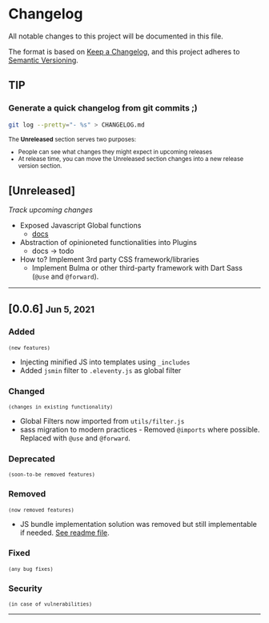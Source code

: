 # Changelog
All notable changes to this project will be documented in this file.

The format is based on [Keep a Changelog](https://keepachangelog.com/en/1.0.0/),
and this project adheres to [Semantic Versioning](https://semver.org/spec/v2.0.0.html).

## TIP
### Generate a quick changelog from git commits ;)
```sh
git log --pretty="- %s" > CHANGELOG.md
```

<small>
The <b>Unreleased</b> section serves two purposes:

- People can see what changes they might expect in upcoming releases
- At release time, you can move the Unreleased section changes into a new release version section.
</small>

## [Unreleased]
_Track upcoming changes_

- Exposed Javascript Global functions
  - [docs](https://www.11ty.dev/docs/languages/javascript/#javascript-template-functions)
- Abstraction of opinioneted functionalities into Plugins
  - docs -> todo
- How to? Implement 3rd party CSS framework/libraries
  -  Implement Bulma or other third-party framework with Dart Sass (`@use` and `@forward`).
---
## [0.0.6] <small> Jun 5, 2021</small>

### Added 
<small>`(new features)`</small>

- Injecting minified JS into templates using `_includes`
- Added `jsmin` filter to `.eleventy.js` as global filter

### Changed 
<small>`(changes in existing functionality)`</small>

- Global Filters now imported from `utils/filter.js`
- sass migration to modern practices - Removed `@imports` where possible. Replaced with `@use` and `@forward`.

### Deprecated 
<small>`(soon-to-be removed features)`</small>

### Removed 
<small>`(now removed features)`</small>

- JS bundle implementation solution was removed but still implementable if needed. [See readme file](.github/readme.md).

### Fixed 
<small>`(any bug fixes)`</small>

### Security 
<small>`(in case of vulnerabilities)`</small>

---